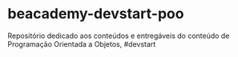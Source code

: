# beacademy-devstart-poo
Repositório dedicado aos conteúdos e entregáveis do conteúdo de Programação Orientada a Objetos, #devstart
